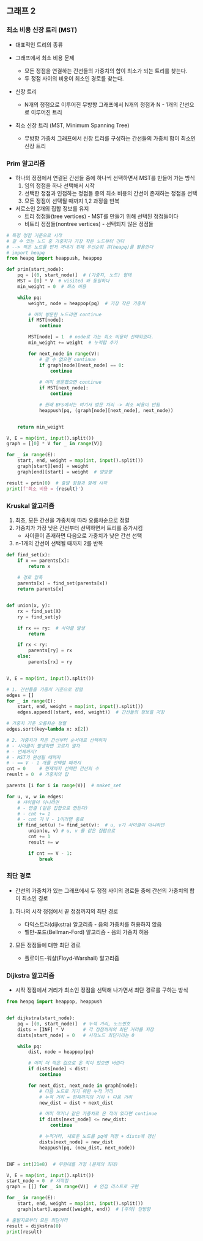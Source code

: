 ## 그래프 2
### 최소 비용 신장 트리 (MST)
- 대표적인 트리의 종류
- 그래프에서 최소 비용 문제
    - 모든 정점을 연결하는 간선들의 가중치의 합이 최소가 되는 트리를 찾는다.
    - 두 정점 사이의 비용이 최소인 경로를 찾는다.

- 신장 트리
    - N개의 정점으로 이루어진 무방향 그래프에서 N개의 정점과 N - 1개의 간선으로 이루어진 트리
- 최소 신장 트리 (MST, Minimum Spanning Tree)
    - 무방향 가중치 그래프에서 신장 트리를 구성하는 간선들의 가중치 합이 최소인 신장 트리

### Prim 알고리즘
- 하나의 정점에서 연결된 간선들 중에 하나씩 선택하면서 MST를 만들어 가는 방식
    1. 임의 정점을 하나 선택해서 시작
    2. 선택한 정점과 인접하는 정점들 중의 최소 비용의 간선이 존재하는 정점을 선택
    3. 모든 정점이 선택될 때까지 1,2 과정을 반복
- 서로소인 2개의 집합 정보를 유지
    - 트리 정점들(tree vertices) - MST를 만들기 위해 선택된 정점들이다
    - 비트리 정점들(nontree vertices) - 선택되지 않은 정점들

```python
# 특정 정점 기준으로 시작
# 갈 수 있는 노드 중 가중치가 가장 작은 노드부터 간다
# --> 작은 노드를 먼저 꺼내기 위해 우선순위 큐(heapq)를 활용한다
# import heapq
from heapq import heappush, heappop

def prim(start_node):
    pq = [(0, start_node)]  # (가중치, 노드) 형태
    MST = [0] * V  # visited 와 동일하다
    min_weight = 0  # 최소 비용

    while pq:
        weight, node = heappop(pq)  # 가장 작은 가중치

        # 이미 방문한 노드라면 continue
        if MST[node]:
            continue

        MST[node] = 1  # node로 가는 최소 비용이 선택되었다.
        min_weight += weight  # 누적합 추가

        for next_node in range(V):
            # 갈 수 없으면 continue
            if graph[node][next_node] == 0:
                continue
            
            # 이미 방문했으면 continue
            if MST[next_node]:
                continue

            # 원래 BFS에서는 여기서 방문 처리 -> 최소 비용이 안됨
            heappush(pq, (graph[node][next_node], next_node))


    return min_weight

V, E = map(int, input().split())
graph = [[0] * V for _ in range(V)]

for _ in range(E):
    start, end, weight = map(int, input().split())
    graph[start][end] = weight
    graph[end][start] = weight  # 양방향

result = prin(0)  # 출발 정점과 함께 시작
print(f'최소 비용 = {result}')
```

### Kruskal 알고리즘
1. 최초, 모든 간선을 가중치에 따라 오름차순으로 정렬
2. 가중치가 가장 낮은 간선부터 선택하면서 트리를 증가시킴
    - 사이클이 존재하면 다음으로 가중치가 낮은 간선 선택
3. n-1개의 간선이 선택될 때까지 2를 반복
```python
def find_set(x):
    if x == parents[x]:
        return x
        
    # 경로 압축    
    parents[x] = find_set(parents[x])
    return parents[x]


def union(x, y):
    rx = find_set(X)
    ry = find_set(y)

    if rx == ry:  # 사이클 발생
        return

    if rx < ry:
        parents[ry] = rx
    else:
        parents[rx] = ry


V, E = map(int, input().split())

# 1. 간선들을 가중치 기준으로 정렬
edges = []
for _ in range(E):
    start, end, weight = map(int, input().split())
    edges.append((start, end, weight))  # 간선들의 정보를 저장

# 가중치 기준 오름차순 정렬
edges.sort(key=lambda x: x[2])

# 2. 가중치가 작은 간선부터 순서대로 선택하자
# - 사이클이 발생하면 고르지 말자
# - 언제까지?
# - MST가 완성될 때까지
# - == V - 1 개를 선택할 때까지
cnt = 0     # 현재까지 선택한 간선의 수
reuslt = 0  # 가중치의 합

parents [i for i in range(V)]  # maket_set

for u, v, w in edges:
    # 사이클이 아니라면
    # - 연결 (같은 집합으로 만든다)
    # - cnt += 1
    # - cnt 가 V - 1이라면 종료
    if find_set(u) != find_set(v):  # u, v가 사이클이 아니라면
        union(u, v) # u, v 를 같은 집합으로
        cnt += 1
        result += w

        if cnt == V - 1:
            break

```

### 최단 경로
- 간선의 가중치가 있는 그래프에서 두 정점 사이의 경로들 중에 간선의 가중치의 합이 최소인 경로

1. 하나의 시작 정점에서 끝 정점까지의 최단 경로
    - 다익스트라(dijkstra) 알고리즘 - 음의 가중치를 허용하지 않음
    - 벨만-포드(Bellman-Ford) 알고리즘 - 음의 가중치 허용

2. 모든 정점들에 대한 최단 경로
    - 플로이드-워샬(Floyd-Warshall) 알고리즘

### Dijkstra 알고리즘
- 시작 정점에서 거리가 최소인 정점을 선택해 나가면서 최단 경로를 구하는 방식

```python
from heapq import heappop, heappush


def dijkstra(start_node):
    pq = [(0, start_node)]  # 누적 거리, 노드번호
    dists = [INF] * V       # 각 정점까지의 최단 거리를 저장
    dists[start_node] = 0   # 시작노드 최단거리는 0

    while pq:
        dist, node = heappop(pq)

        # 이미 더 작은 값으로 온 적이 있으면 버린다
        if dists[node] < dist:
            continue

        for next_dist, next_node in graph[node]:
            # 다음 노드로 가기 위한 누적 거리
            # 누적 거리 = 현재까지의 거리 + 다음 거리
            new_dist = dist + next_dist

            # 이미 작거나 같은 가중치로 온 적이 있다면 continue
            if dists[next_node] <= new_dist:
                continue

            # 누적거리, 새로운 노드를 pq에 저장 + dists에 갱신
            dists[next_node] = new_dist
            heappush(pq, (new_dist, next_node))


INF = int(21e8)  # 무한대를 가정 (문제의 최대)

V, E = map(int, input().split())
start_node = 0  # 시작점
graph = [[] for _ in range(V)]  # 인접 리스트로 구현

for _ in range(E):
    start, end, weight = map(int, input().split())
    graph[start].append((weight, end))  # [주의] 단방향

# 출발지로부터 모든 최단거리
result = dijkstra(0)
print(result)
```
